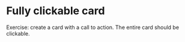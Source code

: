 # Fully clickable card
Exercise: create a card with a call to action. The entire card should be clickable.
